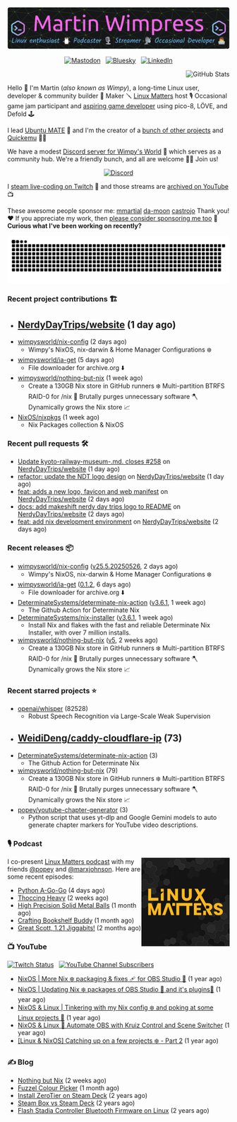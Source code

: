 <p align="center">
  <a href="https://wimpysworld.com" target="_blank"><img src="https://raw.githubusercontent.com/flexiondotorg/flexiondotorg/main/.github/github-header-image.png"></a>
</p>
<p align="center">
  &nbsp;<a href="https://wimpysworld.social/@martin" target="_blank"><img alt="Mastodon" src="https://img.shields.io/badge/Mastodon-6468fa?style=for-the-badge&logo=mastodon&logoColor=%23ffffff"></a>&nbsp;
  &nbsp;<a href="https://bsky.app/profile/wimpys.world" target="_blank"><img alt="Bluesky" src="https://img.shields.io/badge/Bluesky-0772D8?style=for-the-badge&logo=bluesky&logoColor=%23ffffff"></a>&nbsp;
  &nbsp;<a href="https://www.linkedin.com/in/martinwimpress/" target="_blank"><img alt="LinkedIn" src="https://img.shields.io/badge/LinkedIn-1667be?style=for-the-badge&logo=linkedin&logoColor=%23ffffff"></a>&nbsp;
</p>
<a href="https://github.com/flexiondotorg" target="_blank"><img align="right" src="https://github-readme-stats.vercel.app/api?username=flexiondotorg&show_icons=true&show=reviews,discussions_started,discussions_answered,prs_merged&include_all_commits=true&bg_color=0E1117&title_color=fa66ed&icon_color=6bbbfa&text_color=c5c8c6&ring_color=98ed3f&border_radius=8" alt="GitHub Stats"></a>
<br />

Hello 👋 I'm Martin (*also known as Wimpy*), a long-time Linux user, developer & community builder 🐧 Maker 🪛 [Linux Matters](https://linuxmatters.sh) host 🎙️ Occasional game jam participant and [aspiring game developer](https://oval-tutu.com) using pico-8, LÖVE, and Defold 🕹️

I lead [Ubuntu MATE](https://ubuntu-mate.org) 🧉 and I'm the creator of a [bunch of other projects](https://wimpysworld.com/projects/) and [Quickemu](https://github.com/quickemu-project/) 🧑‍💻

We have a modest [Discord server for Wimpy's World](https://wimpysworld.io/discord) 💬 which serves as a community hub. We're a friendly bunch, and all are welcome 🏳️‍🌈 Join us!

<div align="center"><a href="https://wimpysworld.io/discord" target="_blank"><img alt="Discord" src="https://img.shields.io/discord/712850672223125565?style=for-the-badge&logo=discord&logoColor=%23ffffff&label=Discord&labelColor=%234253e8&color=%23e4e2e2"></a></div>

I [steam live-coding on Twitch](https://twitch.tv/WimpysWorld) 📡 and those streams are [archived on YouTube](https://youtube.com/WimpysWorld) 📺️

These awesome people sponsor me: [mmartial](https://github.com/mmartial) [da-moon](https://github.com/da-moon) [castrojo](https://github.com/castrojo)  Thank you! ❤️
If you appreciate my work, then [please consider sponsoring me too](https://github.com/sponsors/flexiondotorg) 🤑 **Curious what I've been working on recently?**
<div align="center">
  <img align="center" alt="GitHub Contribution Snake" src="https://raw.githubusercontent.com/flexiondotorg/flexiondotorg/snake/github-contribution-grid-snake-dark.svg">
</div>

### Recent project contributions 🏗️


- [NerdyDayTrips/website](https://github.com/NerdyDayTrips/website) (1 day ago)
  - 
- [wimpysworld/nix-config](https://github.com/wimpysworld/nix-config) (2 days ago)
  - Wimpy&#39;s NixOS, nix-darwin  &amp; Home Manager Configurations ❄️
- [wimpysworld/ia-get](https://github.com/wimpysworld/ia-get) (5 days ago)
  - File downloader for archive.org ⬇️
- [wimpysworld/nothing-but-nix](https://github.com/wimpysworld/nothing-but-nix) (1 week ago)
  - Create a 130GB Nix ️store in GitHub runners ❄️ Multi-partition BTRFS RAID-0 for /nix 💪 Brutally purges unnecessary software 🪓 Dynamically grows the Nix store 📈
- [NixOS/nixpkgs](https://github.com/NixOS/nixpkgs) (1 week ago)
  - Nix Packages collection &amp; NixOS

### Recent pull requests 🛠️


- [Update kyoto-railway-museum-.md. closes #258](https://github.com/NerdyDayTrips/website/pull/259) on [NerdyDayTrips/website](https://github.com/NerdyDayTrips/website) (1 day ago)
- [refactor: update the NDT logo design](https://github.com/NerdyDayTrips/website/pull/233) on [NerdyDayTrips/website](https://github.com/NerdyDayTrips/website) (1 day ago)
- [feat: adds a new logo, favicon and web manifest](https://github.com/NerdyDayTrips/website/pull/162) on [NerdyDayTrips/website](https://github.com/NerdyDayTrips/website) (2 days ago)
- [docs: add makeshift nerdy day trips logo to README](https://github.com/NerdyDayTrips/website/pull/141) on [NerdyDayTrips/website](https://github.com/NerdyDayTrips/website) (2 days ago)
- [feat: add nix development environment](https://github.com/NerdyDayTrips/website/pull/140) on [NerdyDayTrips/website](https://github.com/NerdyDayTrips/website) (2 days ago)

### Recent releases 📦️


- [wimpysworld/nix-config](https://github.com/wimpysworld/nix-config) ([v25.5.20250526](https://github.com/wimpysworld/nix-config/releases/tag/v25.5.20250526), 2 days ago)
  - Wimpy&#39;s NixOS, nix-darwin  &amp; Home Manager Configurations ❄️
- [wimpysworld/ia-get](https://github.com/wimpysworld/ia-get) ([0.1.2](https://github.com/wimpysworld/ia-get/releases/tag/0.1.2), 6 days ago)
  - File downloader for archive.org ⬇️
- [DeterminateSystems/determinate-nix-action](https://github.com/DeterminateSystems/determinate-nix-action) ([v3.6.1](https://github.com/DeterminateSystems/determinate-nix-action/releases/tag/v3.6.1), 1 week ago)
  - The Github Action for Determinate Nix
- [DeterminateSystems/nix-installer](https://github.com/DeterminateSystems/nix-installer) ([v3.6.1](https://github.com/DeterminateSystems/nix-installer/releases/tag/v3.6.1), 1 week ago)
  - Install Nix and flakes with the fast and reliable Determinate Nix Installer, with over 7 million installs.
- [wimpysworld/nothing-but-nix](https://github.com/wimpysworld/nothing-but-nix) ([v5](https://github.com/wimpysworld/nothing-but-nix/releases/tag/v5), 2 weeks ago)
  - Create a 130GB Nix ️store in GitHub runners ❄️ Multi-partition BTRFS RAID-0 for /nix 💪 Brutally purges unnecessary software 🪓 Dynamically grows the Nix store 📈

### Recent starred projects ⭐️


- [openai/whisper](https://github.com/openai/whisper) (82528)
  - Robust Speech Recognition via Large-Scale Weak Supervision
- [WeidiDeng/caddy-cloudflare-ip](https://github.com/WeidiDeng/caddy-cloudflare-ip) (73)
  - 
- [DeterminateSystems/determinate-nix-action](https://github.com/DeterminateSystems/determinate-nix-action) (3)
  - The Github Action for Determinate Nix
- [wimpysworld/nothing-but-nix](https://github.com/wimpysworld/nothing-but-nix) (79)
  - Create a 130GB Nix ️store in GitHub runners ❄️ Multi-partition BTRFS RAID-0 for /nix 💪 Brutally purges unnecessary software 🪓 Dynamically grows the Nix store 📈
- [popey/youtube-chapter-generator](https://github.com/popey/youtube-chapter-generator) (3)
  - Python script that uses yt-dlp and Google Gemini models to auto generate chapter markers for YouTube video descriptions.

### 🎙️ Podcast
<img align="right" src="https://raw.githubusercontent.com/flexiondotorg/flexiondotorg/main/.github/linuxmatters.png" alt="Linux Matters Podcast" width="200" height="200">

I co-present [Linux Matters podcast](https://linuxmatters.sh) with my friends [@popey](https://github.com/popey) and [@marxjohnson](https://github.com/marxjohnson).
Here are some recent episodes:

- [Python A-Go-Go](https://linuxmatters.sh/56/) (4 days ago)
- [Thoccing Heavy](https://linuxmatters.sh/55/) (2 weeks ago)
- [High Precision Solid Metal Balls](https://linuxmatters.sh/54/) (1 month ago)
- [Crafting Bookshelf Buddy](https://linuxmatters.sh/53/) (1 month ago)
- [Great Scott, 1.21 Jiggabits!](https://linuxmatters.sh/52/) (2 months ago)

### 📺️ YouTube
<a href="https://twitch.tv/WimpysWorld" target="_blank"><img alt="Twitch Status" src="https://img.shields.io/twitch/status/WimpysWorld?style=for-the-badge&logo=twitch&logoColor=ffffff&label=Twitch&labelColor=%23904ef9&color=%23e4e2e2"></a>&nbsp;&nbsp;
<a href="https://youtube.com/WimpysWorld" target="_blank"><img alt="YouTube Channel Subscribers" src="https://img.shields.io/youtube/channel/subscribers/UChpYmMp7EFaxuogUX1eAqyw?style=for-the-badge&logo=youtube&logoColor=ffffff&label=YouTube&labelColor=%23fb1b20&color=%23e4e2e2"></a>

- [NixOS | More Nix ❄️ packaging &amp; fixes 🩹 for OBS Studio 📡](https://www.youtube.com/watch?v=VqNaOOm7Dhw) (1 year ago)
- [NixOS | Updating Nix ❄️ packages of OBS Studio 📡 and it&#39;s plugins🔌](https://www.youtube.com/watch?v=phgOv_UCbMM) (1 year ago)
- [NixOS &amp; Linux | Tinkering with my Nix config ❄️ and poking at some Linux projects 🐧](https://www.youtube.com/watch?v=biVQ_-v8oEo) (1 year ago)
- [NixOS &amp; Linux 🐧 Automate OBS with Kruiz Control and Scene Switcher](https://www.youtube.com/watch?v=BSITslJbMGA) (1 year ago)
- [[Linux &amp; NixOS] Catching up on a few projects ❄️ - Part 2](https://www.youtube.com/watch?v=IpiuKvqHU-c) (1 year ago)

### ✍️ Blog

- [Nothing but Nix](https://wimpysworld.com/posts/nothing-but-nix-github-actions/) (2 weeks ago)
- [Fuzzel Colour Picker](https://wimpysworld.com/posts/fuzzel-hyprpicker/) (1 month ago)
- [Install ZeroTier on Steam Deck](https://wimpysworld.com/posts/install-zerotier-on-steamdeck/) (2 years ago)
- [Steam Box vs Steam Deck](https://wimpysworld.com/posts/steambox-vs-steamdeck/) (2 years ago)
- [Flash Stadia Controller Bluetooth Firmware on Linux](https://wimpysworld.com/posts/flash-stadia-controller-bluetooth-firmware-on-linux/) (2 years ago)
